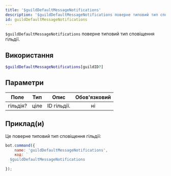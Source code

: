 ```yaml
---
title: '$guildDefaultMessageNotifications'
description: '$guildDefaultMessageNotifications поверне типовий тип сповіщення для повідомлень гільдії.'
id: guildDefaultMessageNotifications
---
```


`$guildDefaultMessageNotifications` поверне типовий тип сповіщення гільдії.

## Використання

```php
$guildDefaultMessageNotifications[guildID?]
```

## Параметри

| Поле     | Тип  | Опис        | Обов'язковий |
| -------- | ---- | ----------- |:------------:|
| гільдія? | ціле | ID гільдії. |      ні      |

## Приклад(и)

Це поверне типовий тип сповіщення гільдії:

```javascript
bot.command({
    name: 'guildDefaultMessageNotifications',
    код: `
  $guildDefaultMessageNotifications
  `
});
```
